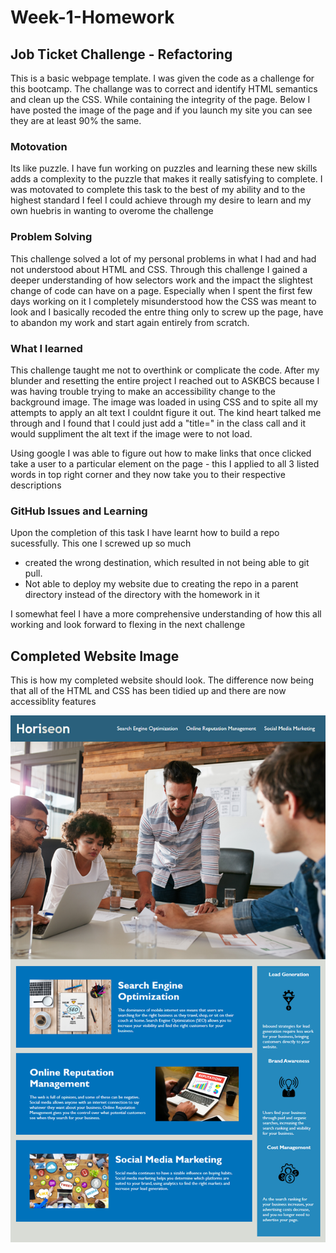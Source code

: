 # Week-1-Homework
## Job Ticket Challenge - Refactoring

This is a basic webpage template. I was given the code as a challenge for this bootcamp. The challange was to correct and identify HTML semantics and clean up the CSS. While containing the integrity of the page. Below I have posted the image of the page and if you launch my site you can see they are at least 90% the same.


### Motovation
Its like puzzle. I have fun working on puzzles and learning these new skills adds a complexity to the puzzle that makes it really satisfying to complete. I was motovated to complete this task to the best of my ability and to the highest standard I feel I could achieve through my desire to learn and my own huebris in wanting to overome the challenge 

### Problem Solving
This challenge solved a lot of my personal problems in what I had and had not understood about HTML and CSS. Through this challenge I gained a deeper understanding of how selectors work and the impact the slightest change of code can have on a page. Especially when I spent the first few days working on it I completely misunderstood how the CSS was meant to look and I basically recoded the entre thing only to screw up the page, have to abandon my work and start again entirely from scratch.

### What I learned
This challenge taught me not to overthink or complicate the code. After my blunder and resetting the entire project I reached out to ASKBCS because I was having trouble trying to make an accessibility change to the background image. The image was loaded in using CSS and to spite all my attempts to apply an alt text I couldnt figure it out. 
The kind heart talked me through and I found that I could just add a "title=" in the class call and it would suppliment the alt text if the image were to not load.

Using google I was able to figure out how to make links that once clicked take a user to a particular element on the page - this I applied to all 3 listed words in top right corner and they now take you to their respective descriptions

### GitHub Issues and Learning
Upon the completion of this task I have learnt how to build a repo sucessfully. This one I screwed up so much 
- created the wrong destination, which resulted in not being able to git pull. 
- Not able to deploy my website due to creating the repo in a parent directory instead of the directory with the homework in it

I somewhat feel I have a more comprehensive understanding of how this all working and look forward to flexing in the next challenge

## Completed Website Image

This is how my completed website should look. The difference now being that all of the HTML and CSS has been tidied up and there are now accessiblity features

![Mock Up Website](https://github.com/Virgona/Week-1-Homework/blob/main/Website%20image.png)
